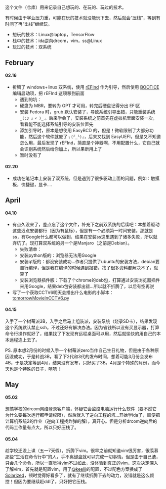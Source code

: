 这个文件（仓库）用来记录自己想玩的、在玩的、玩过的技术。

有时候由于学业压力重，可能在玩的技术就没能玩下去，然后就会“压栈”，等到有时间了再“出栈”继续玩。

- 想玩的技术：Linux@laptop，TensorFlow
- 栈中的技术：ida逆向drcom，vim，ss@Linux
- 玩过的技术：双系统

## February

#### 02.16
- 折腾了 windows+linux 双系统，使用 [rEFInd](http://www.rodsbooks.com/refind/) 作为引导，然后使用 [BOOTICE](https://sites.google.com/site/gbrtools/home/software/bootice-portable/bootice-downloads) 编辑启动项，把 rEFInd 这项移到前面
  - 遇到的坑：
  - 硬盘为 MBR，要转为 GPT 才可用，转完后硬盘记得分出 EFI区
  - 安装 Fedora 时，grub 默认安装了，导致系统引导出错，只能重装系统 ```_(:3 」∠ )_``` 。后来学会了，安装系统之前首先在虚拟机里面安装一次，看看能不能选择系统引导的安装位置先
  - 添加引导时，原本是想使用 EasyBCD 的，但是！微软限制了大部分功能，然后这个软件就废了 ```╮(╯_╰)╭```，后来又找到 EasyUEFI，但是又不知道怎么用，最后发现了 rEFInd，简直是个神器啊，不用配置什么，它自己就会识别系统然后给你加上，所以果断用上了
  - 暂时没有了

#### 02.20
- 成功在笔记本上安装了双系统，但是遇到了很多驱动上面的问题，例如：触摸板，快捷键，显卡....

## April

#### 04.10
- 有点久没来了，差点忘了这个文件，补充下之前双系统的后续吧：本想着驱动这些迟点安装都行（因为有鼠标），但是有一个必须第一时间安装，那就是ss，有Google什么都可以做到，结果在安装ss这里遇到了诸多失败，所以就弃坑了。现打算双系统的另一个是Manjaro（之前是Debian）。
  - 失败清单：
  - 安装python版的：浏览器无法用Google
  - 安装qt版的：都没安装成功...作者只提供了ubuntu的安装方法，debian要自行编译，但是我在编译的时候遇到报错，找了很多资料都解决不了，就算了
  - 安装浏览器插件版：下载了个chrome的deb包，打算通过安装浏览器插件来用Google，结果deb包安装都出错...所以就不折腾了，以后有空再说
- 写了一个获取CCTV6明天会播出什么电影的小脚本：[tomorrowMovieInCCTV6.py](https://github.com/excalibur44/Manis-pentadactyla/blob/master/tomorrowMovieInCCTV6.py)

#### 04.15
入手了一个树莓派3B，入手之后马上组装派，安装系统（烧录SD卡），结果发现这个系统默认禁止ssh，不过还好有解决办法。因为省钱所以没有买显示器，打算命令行操作就好了，结果找了下发现有远程桌面可以用，然后就愉快的用自己的本本远程连上去了。

PS. 原本想2月份的时候入手一个树莓派zero当作自己生日礼物，但是由于各种原因没成功，于是转战3B，看了下2代和3代的发布时间，想着可能3月份会发布4B，于是决定等到4月，结果没有发布，只好买了3B。4月是个特殊的月份，而今天也是个特殊的日子，嘻嘻！

## May

#### 05.02

想搞学校的drcom网络登录客户端，怀疑它会监控电脑运行什么软件（要不然它为什么要每次运行都申请权限），然后就入了逆向工程的坑...开始学ida了，顺便把计算机系统2的作业（逆向工程找炸弹的解），真开心。但是分析drcom逆向后的代码工作量有点大，所以只好压栈了。

#### 05.04

趁学校还没上课（五一7天假），折腾下vim。很早之前就知道vim很厉害，很羡慕那些“生活在命令行中”的人，手不离键盘就可以完成一切事情。但是由于自己渣，只会几个命令，所以一直觉得vim不过如此，没体验到真正的vim，这次决定深入了解vim，首先就是配置vim，用了[@keelii](https://gist.github.com/keelii/1aab5f9aa5b47afa651c7fc84b8e9875)的配置，不过配色方案换成了[Solarized](http://ethanschoonover.com/solarized)，顿时觉得好看多了，就有了继续折腾下去的动力，没错就是这么颜控！但因为要继续赶ddl了，只好把它压栈。